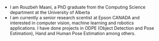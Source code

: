 - I am Rouzbeh Maani, a PhD graduate from the Computing Science department at the University of Alberta
- I am currently a senior research scentist at Epson CANADA and interested in computer vision, machine learning and robotics applications. I have done projects in ODPE (Object Detection and Pose Estimation), Hand and Human Pose Estimation among others.

<!---
rouzbehmaani/rouzbehmaani is a ✨ special ✨ repository because its `README.md` (this file) appears on your GitHub profile.
You can click the Preview link to take a look at your changes.
--->
